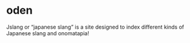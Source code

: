 # oden

Jslang or “japanese slang” is a site designed to index different
kinds of Japanese slang and onomatapia!

